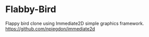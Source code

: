 # Flabby-Bird
Flappy bird clone using Immediate2D simple graphics framework.
https://github.com/npiegdon/immediate2d
